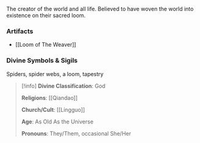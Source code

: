 The creator of the world and all life. Believed to have woven the world into existence on their sacred loom.

### Artifacts

- [[Loom of The Weaver]] [](https://www.worldanvil.com/world/item/88663cbd-9ae5-4100-82f9-00242f6da13c/edit)

### Divine Symbols & Sigils

Spiders, spider webs, a loom, tapestry

> [!info]
> **Divine Classification**: God
> 
> **Religions**: [[Qiandao]]
> 
> **Church/Cult**: [[Lingguo]]
> 
> **Age**: As Old As the Universe
> 
> **Pronouns**: They/Them, occasional She/Her